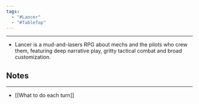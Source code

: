 ```yaml
---
tags:
  - "#Lancer"
  - "#TableTop"
---
```

---
* Lancer is a mud-and-lasers RPG about mechs and the pilots who crew them, featuring deep narrative play, gritty tactical combat and broad customization.

## Notes
---
* [[What to do each turn]]
